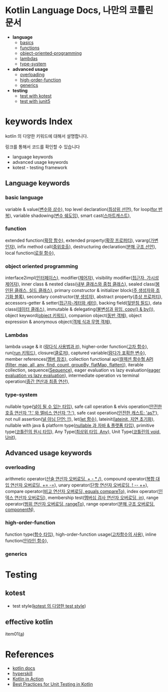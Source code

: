 # Kotlin Language Docs, 나만의 코틀린 문서

- **language**
  - [basics](https://github.com/my-research/kotlin/tree/master/basic)
  - [functions](https://github.com/my-research/kotlin/tree/master/functions)
  - [object-oriented-programming](https://github.com/my-research/kotlin/tree/master/object-oriented-programming)
  - [lambdas](https://github.com/my-research/kotlin/tree/master/lambdas)
  - [type-system](https://github.com/my-research/kotlin/tree/master/type-system)
- **advanced usage**
  - [overloading](#)
  - [high-order-function](#)
  - [generics](#)
- **testing**
  - [test with kotest](#)
  - [test with junit5](#)

# keywords Index

kotlin 의 다양한 키워드에 대해서 설명합니다.

링크를 통해서 코드를 확인할 수 있습니다

- language keywords
- advanced usage keywords
- kotest - testing framework

## Language keywords

### basic language

variable & value([변수와 상수](#)),
top level declaration([최상위 선언](#)),
for loop([for 반복](#)),
variable shadowing([변수 쉐도잉](#)),
smart cast([스마트캐스트](#)),

### function

extended function([확장 함수](#)),
extended property([확장 프로퍼티](#)),
vararg([가변 인자](#)),
infix method call([중위호출](#)),
destructuring declaration([분해 구조 선언](#)),
local function([로컬 함수](#)),

### object oriented programming

interface2impl([인터페이스](#)),
modifier([제어자](#)),
visibility modifier([접근자, 가시성 제어자](#)),
inner class & nested class([내부 클래스와 중첩 클래스](#)),
sealed class([봉인된 클래스, 실드 클래스](#)),
primary constructor & initializer block([주 생성자와 초기화 블록](#)),
secondary constructor([부 생성자](#)),
abstract property([추상 프로퍼티](#)),
accessors-getter & setter([접근자-게터와 세터](#)),
backing field([뒷받침 필드](#)),
data class([데이터 클래스](#)),
immutable & delegating([불변성과 위임, copy() & by()](#)),
object keyword([object 키워드](#)),
companion object([동반 객체](#)),
object expression & anonymous object([객체 식과 무명 객체](#)),

### Lambdas

lambda usage & it ([람다식 사용법과 it](#)),
higher-order function([고차 함수](#)),
run([run 키워드](#)),
closure([클로저](#)),
captured variable([람다가 포획한 변수](#)),
member references([멤버 참조](#)),
collection functional api([컬렉션 함수형 API (filter, map, all, any, find, count, groupBy, flatMap, flatten)](#)),
iterable collection, sequence([Sequence](#)),
eager evaluation vs lazy evaluation([eager evaluation vs lazy evaluation](#)),
intermediate operation vs terminal operation([중간 연산과 최종 연산](#)),

### type-system

nullable type([널이 될 수 있는 타입](#)),
safe call operation & elvis operation([안전한 호출 연산자 '?.' 와 엘비스 연산자 '?:'](#)),
safe cast operation([안전한 캐스트: 'as?'](#)),
not null assertion([널 아님 단언: !!](#)),
let([let 함수](#)),
lateinit([lateinit, 지연 초기화](#)),
nullable with java & platform type([nullable 과 자바 & 플랫폼 타입](#)),
primitive type([코틀린의 원시 타입](#)),
Any Type([최상위 타입, Any](#)),
Unit Type([코틀린의 void, Unit](#)),

## Advanced usage keywords

### overloading

arithmetic operator([산술 연산자 오버로딩, + - * /](#)),
compound operator([복합 대입 연산자 오버로딩, += -=](#)),
unary operator([단항 연산자 오버로딩, ! -- ++](#)),
compare operator([비교 연산자 오버로딩, equals compareTo](#)),
index operator([인덱스 연산자 오버로딩](#)),
membership test([멤버십 검사 연산자 오버로딩, in](#)),
range operator([범위 연산자 오버로딩, rangeTo](#)),
range operator([분해 구조 오버로딩, componentN](#)),

### high-order-function

function type([함수 타입](#)),
high-order-function usage([고차함수의 사용](#)),
inline function([인라인 함수](#)),

### generics

# Testing

## kotest

- test style([kotest 의 다양한 test style](#))


## effective kotlin

item01([a](#))

# References

- [kotlin docs](https://kotlinlang.org/docs/basic-syntax.html)
- [hyperskill](https://hyperskill.org/tracks/18)
- [Kotlin in Action](http://www.yes24.com/Product/Goods/55148593)
- [Best Practices for Unit Testing in Kotlin](https://resources.jetbrains.com/storage/products/kotlinconf2018/slides/4_Best%20Practices%20for%20Unit%20Testing%20in%20Kotlin.pdf)
